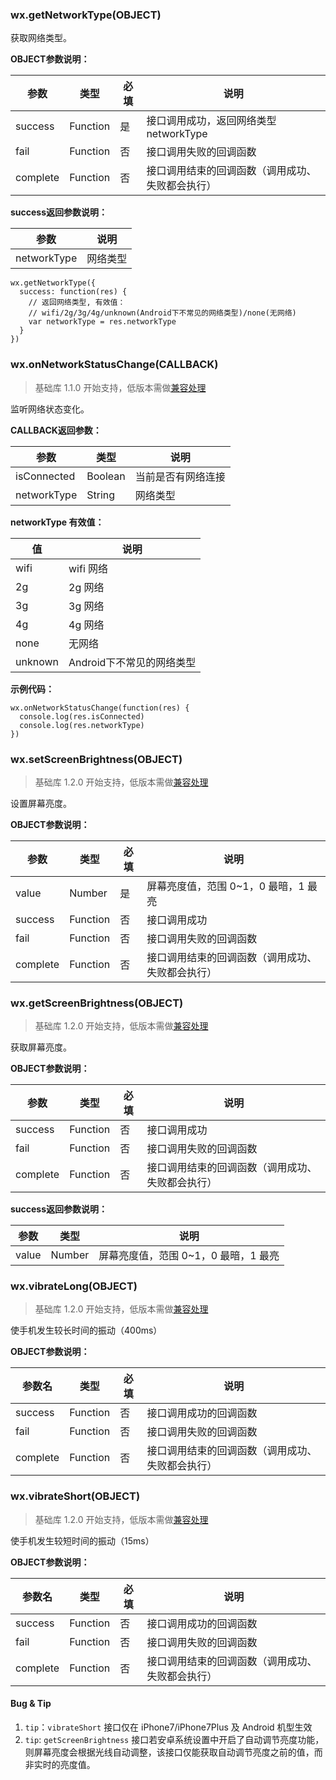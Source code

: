 <!-- https://mp.weixin.qq.com/debug/wxadoc/dev/api/device.html -->

### wx.getNetworkType(OBJECT)

获取网络类型。

**OBJECT参数说明：**

  参数       |  类型       |  必填 |  说明                        
-------------|-------------|-------|------------------------------
  success    |  Function   |  是   |接口调用成功，返回网络类型 networkType
  fail       |  Function   |  否   |  接口调用失败的回调函数      
  complete   |  Function   |  否   |接口调用结束的回调函数（调用成功、失败都会执行）

**success返回参数说明：**

  参数          |  说明   
----------------|---------
  networkType   | 网络类型

    wx.getNetworkType({
      success: function(res) {
        // 返回网络类型, 有效值：
        // wifi/2g/3g/4g/unknown(Android下不常见的网络类型)/none(无网络)
        var networkType = res.networkType
      }
    })
    

### wx.onNetworkStatusChange(CALLBACK)

> 基础库 1.1.0 开始支持，低版本需做[兼容处理](https://mp.weixin.qq.com/debug/wxadoc/dev/framework/compatibility.html)

监听网络状态变化。

**CALLBACK返回参数：**

  参数          |  类型      |  说明        
----------------|------------|--------------
  isConnected   |  Boolean   |当前是否有网络连接
  networkType   |  String    |  网络类型    

**networkType 有效值：**

  值        |  说明               
------------|---------------------
  wifi      |  wifi 网络          
  2g        |  2g 网络            
  3g        |  3g 网络            
  4g        |  4g 网络            
  none      |  无网络             
  unknown   |Android下不常见的网络类型

**示例代码：**

    wx.onNetworkStatusChange(function(res) {
      console.log(res.isConnected)
      console.log(res.networkType)
    })
    

### wx.setScreenBrightness(OBJECT)

> 基础库 1.2.0 开始支持，低版本需做[兼容处理](https://mp.weixin.qq.com/debug/wxadoc/dev/framework/compatibility.html)

设置屏幕亮度。

**OBJECT参数说明：**

  参数       |  类型       |  必填 |  说明                       
-------------|-------------|-------|-----------------------------
  value      |  Number     |  是   |屏幕亮度值，范围 0~1，0 最暗，1 最亮
  success    |  Function   |  否   |  接口调用成功               
  fail       |  Function   |  否   |  接口调用失败的回调函数     
  complete   |  Function   |  否   |接口调用结束的回调函数（调用成功、失败都会执行）

### wx.getScreenBrightness(OBJECT)

> 基础库 1.2.0 开始支持，低版本需做[兼容处理](https://mp.weixin.qq.com/debug/wxadoc/dev/framework/compatibility.html)

获取屏幕亮度。

**OBJECT参数说明：**

  参数       |  类型       |  必填 |  说明                       
-------------|-------------|-------|-----------------------------
  success    |  Function   |  否   |  接口调用成功               
  fail       |  Function   |  否   |  接口调用失败的回调函数     
  complete   |  Function   |  否   |接口调用结束的回调函数（调用成功、失败都会执行）

**success返回参数说明：**

  参数    |  类型     |  说明                     
----------|-----------|---------------------------
  value   |  Number   |屏幕亮度值，范围 0~1，0 最暗，1 最亮

### wx.vibrateLong(OBJECT)

> 基础库 1.2.0 开始支持，低版本需做[兼容处理](https://mp.weixin.qq.com/debug/wxadoc/dev/framework/compatibility.html)

使手机发生较长时间的振动（400ms）

**OBJECT参数说明：**

  参数名     |  类型       |  必填 |  说明                       
-------------|-------------|-------|-----------------------------
  success    |  Function   |  否   |  接口调用成功的回调函数     
  fail       |  Function   |  否   |  接口调用失败的回调函数     
  complete   |  Function   |  否   |接口调用结束的回调函数（调用成功、失败都会执行）

### wx.vibrateShort(OBJECT)

> 基础库 1.2.0 开始支持，低版本需做[兼容处理](https://mp.weixin.qq.com/debug/wxadoc/dev/framework/compatibility.html)

使手机发生较短时间的振动（15ms）

**OBJECT参数说明：**

  参数名     |  类型       |  必填 |  说明                       
-------------|-------------|-------|-----------------------------
  success    |  Function   |  否   |  接口调用成功的回调函数     
  fail       |  Function   |  否   |  接口调用失败的回调函数     
  complete   |  Function   |  否   |接口调用结束的回调函数（调用成功、失败都会执行）

#### Bug & Tip

1.  `tip`：`vibrateShort` 接口仅在 iPhone7/iPhone7Plus 及 Android 机型生效
2.  `tip`: `getScreenBrightness` 接口若安卓系统设置中开启了自动调节亮度功能，则屏幕亮度会根据光线自动调整，该接口仅能获取自动调节亮度之前的值，而非实时的亮度值。
